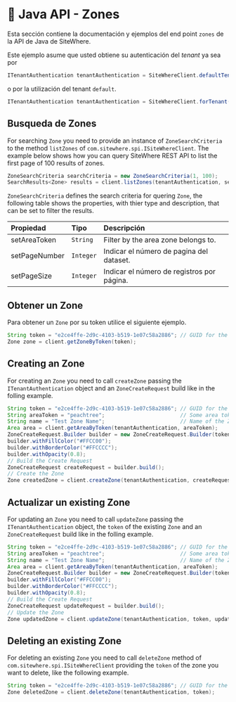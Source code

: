 # :book: Java API - Zones

<Seo/>

Esta sección contiene la documentación y ejemplos del end point `zones` de la API de Java de SiteWhere.

Este ejemplo asume que usted obtiene su autenticación del *tenant* ya sea por

```java
ITenantAuthentication tenantAuthentication = SiteWhereClient.defaultTenant();
```

o por la utilización del tenant `default`.

```java
ITenantAuthentication tenantAuthentication = SiteWhereClient.forTenant("token", "auth");
```

## Busqueda de Zones

For searching `Zone` you need to provide an instance of `ZoneSearchCriteria` to the method
`listZones` of `com.sitewhere.spi.ISiteWhereClient`. The example below shows how you can query
SiteWhere REST API to list the first page of 100 results of zones.

```java
ZoneSearchCriteria searchCriteria = new ZoneSearchCriteria(1, 100);
SearchResults<Zone> results = client.listZones(tenantAuthentication, searchCriteria);
```

`ZoneSearchCriteria` defines the search criteria for quering `Zone`, the following table shows the properties, with 
thier type and description, that can be set to filter the results.

| Propiedad              | Tipo        | Descripción                                                    |
|:-----------------------|:------------|:---------------------------------------------------------------|
| setAreaToken           | `String`    | Filter by the area zone belongs to.                            |
| setPageNumber          | `Integer`   | Indicar el número de pagina del dataset.                       |
| setPageSize            | `Integer`   | Indicar el número de registros por página.                     |

## Obtener un Zone

Para obtener un `Zone` por su token utilice el siguiente ejemplo.

```java
String token = "e2ce4ffe-2d9c-4103-b519-1e07c58a2886"; // GUID for the Zone
Zone zone = client.getZoneByToken(token);
```

## Creating an Zone

For creating an `Zone` you need to call `createZone` passing the `ITenantAuthentication` object and an
`ZoneCreateRequest` build like in the folling example.

```java
String token = "e2ce4ffe-2d9c-4103-b519-1e07c58a2886"; // GUID for the Zone
String areaToken = "peachtree";                        // Some area token
String name = "Test Zone Name";                        // Name of the Zone
Area area = client.getAreaByToken(tenantAuthentication, areaToken);
ZoneCreateRequest.Builder builder = new ZoneCreateRequest.Builder(token, name, area);
builder.withFillColor("#FFCC00");
builder.withBorderColor("#FFCCCC");
builder.withOpacity(0.8);
// Build the Create Request
ZoneCreateRequest createRequest = builder.build();
// Create the Zone
Zone createdZone = client.createZone(tenantAuthentication, createRequest);
```

## Actualizar un existing Zone

For updating an `Zone` you need to call `updateZone` passing the `ITenantAuthentication` object,
the `token` of the existing `Zone` and an `ZoneCreateRequest` build like in the folling example.

```java
String token = "e2ce4ffe-2d9c-4103-b519-1e07c58a2886"; // GUID for the Zone
String areaToken = "peachtree";                        // Some area token
String name = "Test Zone Name";                        // Name of the Zone
Area area = client.getAreaByToken(tenantAuthentication, areaToken);
ZoneCreateRequest.Builder builder = new ZoneCreateRequest.Builder(token, name, area);
builder.withFillColor("#FFCC00");
builder.withBorderColor("#FFCCCC");
builder.withOpacity(0.8);
// Build the Create Request
ZoneCreateRequest updateRequest = builder.build();
// Update the Zone
Zone updatedZone = client.updateZone(tenantAuthentication, token, updateRequest);
```

## Deleting an existing Zone

For deleting an existing `Zone` you need to call `deleteZone` method of `com.sitewhere.spi.ISiteWhereClient`
providing the `token` of the zone you want to delete, like the following example.

```java
String token = "e2ce4ffe-2d9c-4103-b519-1e07c58a2886"; // GUID for the Zone
Zone deletedZone = client.deleteZone(tenantAuthentication, token);
```

